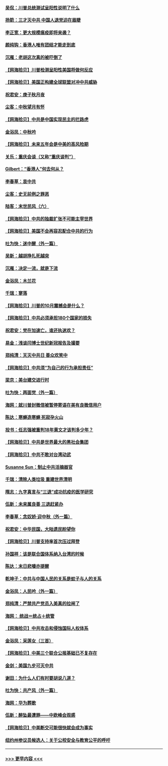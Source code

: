 #### [吴侃：川普总统测试呈阳性说明了什么](../pages/nsc993/n12451869.md?t=10051751) 
#### [扬箭：三才灭中共 中国人退党迫在眉睫](../pages/nsc993/n12451842.md?t=10051751) 
#### [李正宽：更大规模瘟疫即将来袭？](../pages/nsc993/n12451455.md?t=10051751) 
#### [颜纯钩：香港人唯有团结才能走到底](../pages/nsc993/n12450870.md?t=10051751) 
#### [沉雁：老胡这次真的被吓倒了](../pages/nsc993/n12449796.md?t=10051751) 
#### [【网海拾贝】川普检测呈阳性美国将做何反应](../pages/nsc993/n12449042.md?t=10051751) 
#### [【网海拾贝】美国正构建全球联盟对冲中共威胁](../pages/nsc993/n12446580.md?t=10051751) 
#### [祝君安：庚子秋月夜](../pages/nsc993/n12445870.md?t=10051751) 
#### [尘客：中秋望月有怀](../pages/nsc993/n12444632.md?t=10051751) 
#### [【网海拾贝】中共是中国实现民主的拦路虎](../pages/nsc993/n12443573.md?t=10051751) 
#### [金浴凤：中秋吟](../pages/nsc993/n12441773.md?t=10051751) 
#### [【网海拾贝】未来五年会是中美的高风险期](../pages/nsc993/n12440760.md?t=10051751) 
#### [关乐：重庆会谈（又称“重庆谈判”）](../pages/nsc993/n12437525.md?t=10051751) 
#### [Gilbert：“香港人”何去何从？](../pages/nsc993/n12435894.md?t=10051751) 
#### [李春草：哀中共](../pages/nsc993/n12435874.md?t=10051751) 
#### [尘客：史无前例之罪恶](../pages/nsc993/n12435762.md?t=10051751) 
#### [陆客：末世民风（六）](../pages/nsc993/n12435354.md?t=10051751) 
#### [【网海拾贝】中共的独裁扩张不可能主宰世界](../pages/nsc993/n12435151.md?t=10051751) 
#### [【网海拾贝】美国不会再容忍配合中共的行为](../pages/nsc993/n12433808.md?t=10051751) 
#### [吐为快：迷中醒（外一篇）](../pages/nsc993/n12433585.md?t=10051751) 
#### [吴新：越胡挣扎死越突](../pages/nsc993/n12433562.md?t=10051751) 
#### [沉雁：决定一流，就是下流](../pages/nsc993/n12432128.md?t=10051751) 
#### [金浴凤：木兰花](../pages/nsc993/n12432124.md?t=10051751) 
#### [千瑞：寥落](../pages/nsc993/n12432071.md?t=10051751) 
#### [【网海拾贝】川普的10月震撼会是什么？](../pages/nsc993/n12431624.md?t=10051751) 
#### [【网海拾贝】中共必须承担180个国家的损失](../pages/nsc993/n12428893.md?t=10051751) 
#### [祝君安：党在加速亡，谁还执迷欢？](../pages/nsc993/n12428652.md?t=10051751) 
#### [易金：浅谈闫博士世纪新冠报告及撮要](../pages/nsc993/n12426822.md?t=10051751) 
#### [郑纯清：天灭中共日 善众欢笑中](../pages/nsc993/n12426784.md?t=10051751) 
#### [【网海拾贝】中共须“为自己的行为承担责任”](../pages/nsc993/n12426067.md?t=10051751) 
#### [梁京：美台建交进行时](../pages/nsc993/n12424066.md?t=10051751) 
#### [吐为快：两面党（外一篇）](../pages/nsc993/n12424043.md?t=10051751) 
#### [海网：就川普封微信被暂停寄语在美有良微信用户](../pages/nsc993/n12424021.md?t=10051751) 
#### [陈达：寒蝉造寒蝉 死寂孕火山](../pages/nsc993/n12423958.md?t=10051751) 
#### [投书：任志强被重判18年黄文才该判多少年？](../pages/nsc993/n12423672.md?t=10051751) 
#### [【网海拾贝】中共是世界最大的黑社会集团](../pages/nsc993/n12423543.md?t=10051751) 
#### [【网海拾贝】中共不敢对台湾动武](../pages/nsc993/n12421418.md?t=10051751) 
#### [Susanne Sun：制止中共活摘器官](../pages/nsc993/n12419654.md?t=10051751) 
#### [千瑞：清除人类垃圾 重建世界清明](../pages/nsc993/n12419414.md?t=10051751) 
#### [隋志：九字真言与“三退”成功抗疫的医学研究](../pages/nsc993/n12419248.md?t=10051751) 
#### [伍新：未来属良善 三退赶紧办](../pages/nsc993/n12418496.md?t=10051751) 
#### [李春草：念奴娇·迎中秋（外一篇）](../pages/nsc993/n12418465.md?t=10051751) 
#### [祝君安：中华民国，大陆遗民盼望你](../pages/nsc993/n12418089.md?t=10051751) 
#### [【网海拾贝】川普支持率首次压过拜登](../pages/nsc993/n12418050.md?t=10051751) 
#### [孙国祥：该是联合国体系纳入台湾的时候](../pages/nsc993/n12417369.md?t=10051751) 
#### [陈达：末日悲嚎亦提醒](../pages/nsc993/n12416736.md?t=10051751) 
#### [乾坤子：中共与中国人民的关系是蚊子与人的关系](../pages/nsc993/n12416632.md?t=10051751) 
#### [金浴凤：人民吟（外一篇）](../pages/nsc993/n12416567.md?t=10051751) 
#### [郑纯清：严禁共产党员入美真的拉闸了](../pages/nsc993/n12416550.md?t=10051751) 
#### [海网： 统战＝统占＋统管](../pages/nsc993/n12416404.md?t=10051751) 
#### [【网海拾贝】中共攻击和侵蚀国际人权体系](../pages/nsc993/n12416250.md?t=10051751) 
#### [金浴凤：采莲女（三首）](../pages/nsc993/n12415517.md?t=10051751) 
#### [【网海拾贝】中美三个联合公报基础已不复存在](../pages/nsc993/n12415054.md?t=10051751) 
#### [金剑：美国九步可灭中共](../pages/nsc993/n12413183.md?t=10051751) 
#### [谢田：为什么人们有时要胡说八道？](../pages/nsc993/n12411861.md?t=10051751) 
#### [吐为快：共产风（外一篇）](../pages/nsc993/n12411761.md?t=10051751) 
#### [海网：华为葬歌](../pages/nsc993/n12410381.md?t=10051751) 
#### [伍新：醉坠最遭罪——中欧峰会观感](../pages/nsc993/n12410364.md?t=10051751) 
#### [【网海拾贝】中美断交可能很快就会成为事实](../pages/nsc993/n12409495.md?t=10051751) 
#### [纽约州参议员候选人：关于公校安全与教育公平的呼吁](../pages/nsc993/n12409228.md?t=10051751) 

----
#### [ >>> 更早内容 <<< ](../indexes/nsc993-earlier.md)
